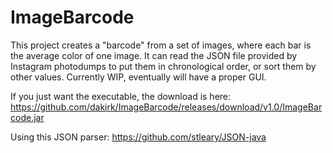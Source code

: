 # ImageBarcode

This project creates a "barcode" from a set of images, where each bar is the average color of one image. It can read the JSON file provided by Instagram photodumps to put them in chronological order, or sort them by other values. Currently WIP, eventually will have a proper GUI.

If you just want the executable, the download is here: https://github.com/dakirk/ImageBarcode/releases/download/v1.0/ImageBarcode.jar

Using this JSON parser: https://github.com/stleary/JSON-java
